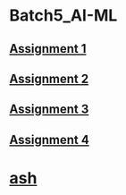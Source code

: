 # Batch5_AI-ML
## [Assignment 1](https://github.com/ashwanthpolusani/Batch5_AI-ML/blob/main/Assignment_1.ipynb)
## [Assignment 2](https://github.com/ashwanthpolusani/Batch5_AI-ML/blob/main/assignment2.ipynb)
## [Assignment 3](https://github.com/ashwanthpolusani/Batch5_AI-ML/blob/main/Assignment3.ipynb)
## [Assignment 4](https://github.com/ashwanthpolusani/Batch5_AI-ML/blob/main/Assignment4.ipynb)
# [ash]()

